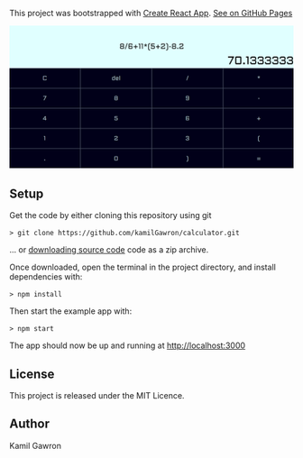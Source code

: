 This project was bootstrapped with [Create React App](https://github.com/facebook/create-react-app).
[See on GitHub Pages](https://kamilgawron.github.io/calculator/)

![alt text](https://raw.githubusercontent.com/kamilgawron/calculator/master/src/img/screen.png)


## Setup
Get the code by either cloning this repository using git

```
> git clone https://github.com/kamilGawron/calculator.git

```

... or  [downloading source code](https://github.com/kamilGawron/calculator/archive/master.zip)  code as a zip archive.

Once downloaded, open the terminal in the project directory, and install dependencies with:

```
> npm install

```
Then start the example app with:

```
> npm start
```
The app should now be up and running at [http://localhost:3000](http://localhost:3000/)  

## License

This project is released under the MIT Licence.

## Author

Kamil Gawron

